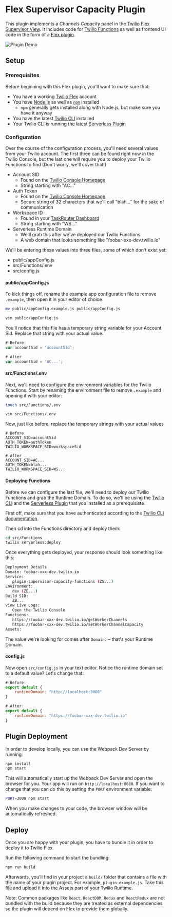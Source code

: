 # Flex Supervisor Capacity Plugin

This plugin implements a *Channels Capacity* panel in the [Twilio Flex](https://www.twilio.com/flex) [Supervisor View](https://www.twilio.com/docs/flex/monitor-agent-activity). It includes code for [Twilio Functions](https://www.twilio.com/docs/runtime/functions) as well as frontend UI code in the form of a [Flex plugin](https://www.twilio.com/docs/flex/quickstart/getting-started-plugin).

![Plugin Demo](https://github.com/twilio-professional-services/plugin-supervisor-capacity/blob/media/supervisor-capacity-recording.gif)

## Setup

### Prerequisites
Before beginning with this Flex plugin, you'll want to make sure that:
- You have a working [Twilio Flex](https://www.twilio.com/flex) account
- You have [Node.js](https://nodejs.org) as well as [`npm`](https://npmjs.com) installed
  - `npm` generally gets installed along with Node.js, but make sure you have it anyway
- You have the latest [Twilio CLI](https://www.twilio.com/docs/twilio-cli/quickstart) installed
- Your Twilio CLI is running the latest [Serverless Plugin](https://github.com/twilio-labs/plugin-serverless) 

### Configuration
Over the course of the configuration process, you'll need several values from your Twilio account. The first three can be found right now in the Twilio Console, but the last one will require you to deploy your Twilio Functions to find (Don't worry, we'll cover that!)

- Account SID
  - Found on the [Twilio Console Homepage](https://www.twilio.com/console)
  - String starting with "AC..."
- Auth Token
  - Found on the [Twilio Console Homepage](https://www.twilio.com/console)
  - Secure string of 32 characters that we'll call "blah..." for the sake of communication
- Workspace ID
  - Found in your [TaskRouter Dashboard](https://www.twilio.com/console/taskrouter/dashboard)
  - String starting with "WS..."
- Serverless Runtime Domain
  - We'll grab this after we've deployed our Twilio Functions
  - A web domain that looks something like "foobar-xxx-dev.twilio.io"
  
We'll be entering these values into three files, some of which don't exist yet:
- public/appConfig.js
- src/Functions/.env
- src/config.js

#### public/appConfig.js
To kick things off, rename the example app configuration file to remove `.example`, then open it in your editor of choice

```bash
mv public/appConfig.example.js public/appConfig.js

vim public/appConfig.js
```

You'll notice that this file has a temporary string variable for your Account Sid. Replace that string with your actual value.

```javascript
# Before:
var accountSid = 'accountSid';

# After
var accountSid = 'AC...';
```
#### src/Functions/.env
Next, we'll need to configure the environment variables for the Twilio Functions. Start by renaming the environment file to remove `.example` and opening it with your editor:

```bash
touch src/Functions/.env

vim src/Functions/.env
```

Now, just like before, replace the temporary strings with your actual values

```
# Before
ACCOUNT_SID=accountSid
AUTH_TOKEN=authToken
TWILIO_WORKSPACE_SID=workspaceSid

# After
ACCOUNT_SID=AC...
AUTH_TOKEN=blah...
TWILIO_WORKSPACE_SID=WS...
```

#### Deploying Functions

Before we can configure the last file, we'll need to deploy our Twilio Functions and grab the Runtime Domain. To do so, we'll be using the [Twilio CLI](https://www.twilio.com/docs/twilio-cli/quickstart) and the [Serverless Plugin](https://github.com/twilio-labs/plugin-serverless) that you installed as a prerequisiste.

First off, make sure that you have authenticated according to the [Twilio CLI documentation](https://www.twilio.com/docs/twilio-cli/quickstart#login-to-your-twilio-account).

Then cd into the Functions directory and deploy them:

```bash
cd src/Functions
twilio serverless:deploy
```

Once everything gets deployed, your response should look something like this:

```bash
Deployment Details
Domain: foobar-xxx-dev.twilio.io
Service:
   plugin-supervisor-capacity-functions (ZS...)
Environment:
   dev (ZE...)
Build SID:
   ZB...
View Live Logs:
   Open the Twilio Console
Functions:
   https://foobar-xxx-dev.twilio.io/getWorkerChannels
   https://foobar-xxx-dev.twilio.io/setWorkerChannelCapacity
Assets:
```

The value we're looking for comes after `Domain:` – that's your Runtime Domain.

#### config.js

Now open `src/config.js` in your text editor. Notice the runtime domain set to a default value? Let's change that:

```javascript
# Before:
export default {
    runtimeDomain: "http://localhost:3000"
}

# After:
export default {
    runtimeDomain: "https://foobar-xxx-dev.twilio.io"
}

```

## Plugin Deployment

In order to develop locally, you can use the Webpack Dev Server by running:

```bash
npm install
npm start
```

This will automatically start up the Webpack Dev Server and open the browser for you. Your app will run on `http://localhost:8080`. If you want to change that you can do this by setting the `PORT` environment variable:

```bash
PORT=3000 npm start
```

When you make changes to your code, the browser window will be automatically refreshed.

## Deploy

Once you are happy with your plugin, you have to bundle it in order to deploy it to Twilio Flex.

Run the following command to start the bundling:

```bash
npm run build
```

Afterwards, you'll find in your project a `build/` folder that contains a file with the name of your plugin project. For example, `plugin-example.js`. Take this file and upload it into the Assets part of your Twilio Runtime.

Note: Common packages like `React`, `ReactDOM`, `Redux` and `ReactRedux` are not bundled with the build because they are treated as external dependencies so the plugin will depend on Flex to provide them globally.

